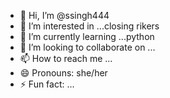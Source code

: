 - 👋 Hi, I’m @ssingh444
- 👀 I’m interested in ...closing rikers
- 🌱 I’m currently learning ...python 
- 💞️ I’m looking to collaborate on ...
- 📫 How to reach me ...
- 😄 Pronouns: she/her
- ⚡ Fun fact: ...

<!---
ssingh444/ssingh444 is a ✨ special ✨ repository because its `README.md` (this file) appears on your GitHub profile.
You can click the Preview link to take a look at your changes.
--->
